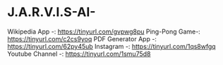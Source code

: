 # J.A.R.V.I.S-AI-
Wikipedia App -: https://tinyurl.com/gvpwg8pu
Ping-Pong  Game-: https://tinyurl.com/c2cs9yoq
PDF Generator  App -: https://tinyurl.com/62py45ub
Instagram -: https://tinyurl.com/1qs8wfgq
Youtube Channel -: https://tinyurl.com/1smu75d8
